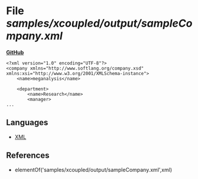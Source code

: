 # File _samples/xcoupled/output/sampleCompany.xml_
**[GitHub](https://github.com/softlang/yas/blob/master/samples/xcoupled/output/sampleCompany.xml)**
```
<?xml version="1.0" encoding="UTF-8"?>
<company xmlns="http://www.softlang.org/company.xsd" xmlns:xsi="http://www.w3.org/2001/XMLSchema-instance">
	<name>meganalysis</name>

	<department>
		<name>Research</name>
		<manager>
...
```

## Languages
* [XML](../languages/XML.md)

## References
* elementOf('samples/xcoupled/output/sampleCompany.xml',xml)

